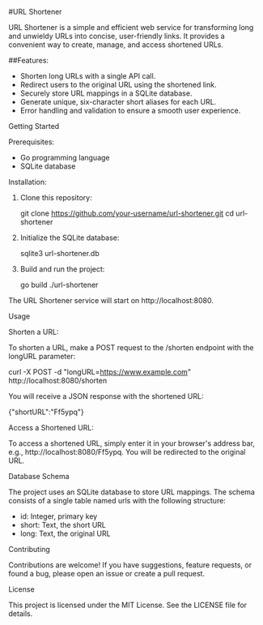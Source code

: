#URL Shortener

URL Shortener is a simple and efficient web service for transforming long and unwieldy URLs into concise, user-friendly links. It provides a convenient way to create, manage, and access shortened URLs.

##Features:

- Shorten long URLs with a single API call.
- Redirect users to the original URL using the shortened link.
- Securely store URL mappings in a SQLite database.
- Generate unique, six-character short aliases for each URL.
- Error handling and validation to ensure a smooth user experience.

Getting Started

Prerequisites:

- Go programming language
- SQLite database

Installation:

1. Clone this repository:

   git clone https://github.com/your-username/url-shortener.git
   cd url-shortener

2. Initialize the SQLite database:

   sqlite3 url-shortener.db

3. Build and run the project:

   go build
   ./url-shortener

The URL Shortener service will start on http://localhost:8080.

Usage

Shorten a URL:

To shorten a URL, make a POST request to the /shorten endpoint with the longURL parameter:

   curl -X POST -d "longURL=https://www.example.com" http://localhost:8080/shorten

You will receive a JSON response with the shortened URL:

   {"shortURL":"Ff5ypq"}

Access a Shortened URL:

To access a shortened URL, simply enter it in your browser's address bar, e.g., http://localhost:8080/Ff5ypq. You will be redirected to the original URL.

Database Schema

The project uses an SQLite database to store URL mappings. The schema consists of a single table named urls with the following structure:

- id: Integer, primary key
- short: Text, the short URL
- long: Text, the original URL

Contributing

Contributions are welcome! If you have suggestions, feature requests, or found a bug, please open an issue or create a pull request.

License

This project is licensed under the MIT License. See the LICENSE file for details.
